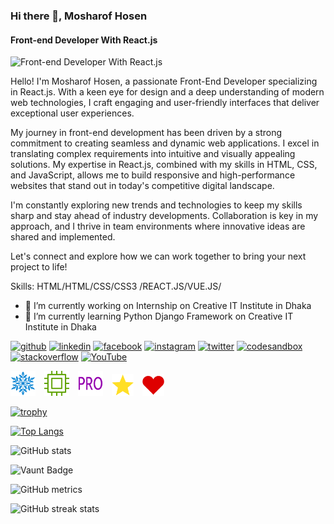 ### Hi there 👋, Mosharof Hosen
#### Front-end Developer With React.js
![Front-end Developer With React.js](https://arturssmirnovs.github.io/github-profile-readme-generator/images/banner.png)

Hello! I'm Mosharof Hosen, a passionate Front-End Developer specializing in React.js. With a keen eye for design and a deep understanding of modern web technologies, I craft engaging and user-friendly interfaces that deliver exceptional user experiences.

My journey in front-end development has been driven by a strong commitment to creating seamless and dynamic web applications. I excel in translating complex requirements into intuitive and visually appealing solutions. My expertise in React.js, combined with my skills in HTML, CSS, and JavaScript, allows me to build responsive and high-performance websites that stand out in today's competitive digital landscape.

I'm constantly exploring new trends and technologies to keep my skills sharp and stay ahead of industry developments. Collaboration is key in my approach, and I thrive in team environments where innovative ideas are shared and implemented.

Let's connect and explore how we can work together to bring your next project to life!

Skills: HTML/HTML/CSS/CSS3 /REACT.JS/VUE.JS/

- 🔭 I’m currently working on Internship on Creative IT Institute in Dhaka 
- 🌱 I’m currently learning Python Django Framework on  Creative IT Institute in Dhaka 


[<img src='https://cdn.jsdelivr.net/npm/simple-icons@3.0.1/icons/github.svg' alt='github' height='40'>](https://github.com/Mosharof87)  [<img src='https://cdn.jsdelivr.net/npm/simple-icons@3.0.1/icons/linkedin.svg' alt='linkedin' height='40'>](https://www.linkedin.com/in//Mosharof244/)  [<img src='https://cdn.jsdelivr.net/npm/simple-icons@3.0.1/icons/facebook.svg' alt='facebook' height='40'>](https://www.facebook.com/Mosharof244)  [<img src='https://cdn.jsdelivr.net/npm/simple-icons@3.0.1/icons/instagram.svg' alt='instagram' height='40'>](https://www.instagram.com//Mosharof244/)  [<img src='https://cdn.jsdelivr.net/npm/simple-icons@3.0.1/icons/twitter.svg' alt='twitter' height='40'>](https://twitter.com//Mosharof244)  [<img src='https://cdn.jsdelivr.net/npm/simple-icons@3.0.1/icons/codesandbox.svg' alt='codesandbox' height='40'>](https://codesandbox.io/u//Mosharof244)  [<img src='https://cdn.jsdelivr.net/npm/simple-icons@3.0.1/icons/stackoverflow.svg' alt='stackoverflow' height='40'>](https://stackoverflow.com/users//Mosharof244)  [<img src='https://cdn.jsdelivr.net/npm/simple-icons@3.0.1/icons/youtube.svg' alt='YouTube' height='40'>](https://www.youtube.com/channel//Mosharof244)  

<a href='https://archiveprogram.github.com/'><img src='https://raw.githubusercontent.com/acervenky/animated-github-badges/master/assets/acbadge.gif' width='40' height='40'></a> <a href='https://docs.github.com/en/developers'><img src='https://raw.githubusercontent.com/acervenky/animated-github-badges/master/assets/devbadge.gif' width='40' height='40'></a> <a href='https://github.com/pricing'><img src='https://raw.githubusercontent.com/acervenky/animated-github-badges/master/assets/pro.gif' width='40' height='40'></a> <a href='https://stars.github.com/'><img src='https://raw.githubusercontent.com/acervenky/animated-github-badges/master/assets/starbadge.gif' width='35' height='35'></a> <a href='https://docs.github.com/en/github/supporting-the-open-source-community-with-github-sponsors'><img src='https://raw.githubusercontent.com/acervenky/animated-github-badges/master/assets/sponsorbadge.gif' width='35' height='35'></a> 

[![trophy](https://github-profile-trophy.vercel.app/?username=Mosharof87)](https://github.com/ryo-ma/github-profile-trophy)

[![Top Langs](https://github-readme-stats.vercel.app/api/top-langs/?username=Mosharof87)](https://github.com/anuraghazra/github-readme-stats)

![GitHub stats](https://github-readme-stats.vercel.app/api?username=Mosharof87&show_icons=true&count_private=true)  

![Vaunt Badge](https://api.vaunt.dev/v1/github/entities/Mosharof87/contributions?format=svg&private=true)  

![GitHub metrics](https://metrics.lecoq.io/Mosharof87)  

![GitHub streak stats](https://streak-stats.demolab.com/?user=Mosharof87)  

